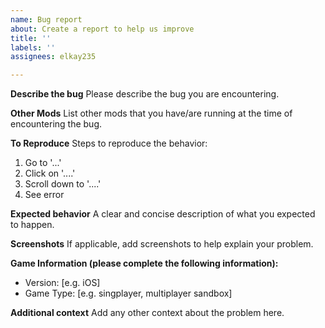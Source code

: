 ```yaml
---
name: Bug report
about: Create a report to help us improve
title: ''
labels: ''
assignees: elkay235

---
```


**Describe the bug**
Please describe the bug you are encountering.

**Other Mods**
List other mods that you have/are running at the time of encountering the bug.

**To Reproduce**
Steps to reproduce the behavior:
1. Go to '...'
2. Click on '....'
3. Scroll down to '....'
4. See error

**Expected behavior**
A clear and concise description of what you expected to happen.

**Screenshots**
If applicable, add screenshots to help explain your problem.

**Game Information (please complete the following information):**
 - Version: [e.g. iOS]
 - Game Type: [e.g. singplayer, multiplayer sandbox]

**Additional context**
Add any other context about the problem here.
